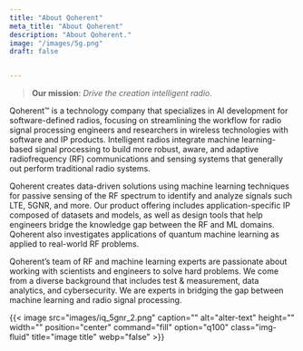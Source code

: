 ```yaml
---
title: "About Qoherent"
meta_title: "About Qoherent"
description: "About Qoherent."
image: "/images/5g.png"
draft: false


---
```



> **Our mission**:  _Drive the creation intelligent radio._



Qoherent™ is a technology company that specializes in AI development for software-defined radios, focusing on streamlining the workflow for radio signal processing engineers and researchers in wireless technologies with software and IP products. Intelligent radios integrate machine learning-based signal processing to build more robust, aware, and adaptive radiofrequency (RF) communications and sensing systems that generally out perform traditional radio systems.

Qoherent creates data-driven solutions using machine learning techniques for passive sensing of the RF spectrum to identify and analyze signals such LTE, 5GNR, and more. Our product offering includes application-specific IP composed of datasets and models, as well as design tools that help engineers bridge the knowledge gap between the RF and ML domains. Qoherent also investigates applications of quantum machine learning as applied to real-world RF problems.

Qoherent’s team of RF and machine learning experts are passionate about working with scientists and engineers to solve hard problems. We come from a diverse background that includes test & measurement, data analytics, and cybersecurity. We are experts in bridging the gap between machine learning and radio signal processing.

{{< image src="images/iq_5gnr_2.png" caption="" alt="alter-text" height="" width="" position="center" command="fill" option="q100" class="img-fluid" title="image title"  webp="false" >}}

<!-- > LINK TO LEADERSHIP & ADVISORS -->
